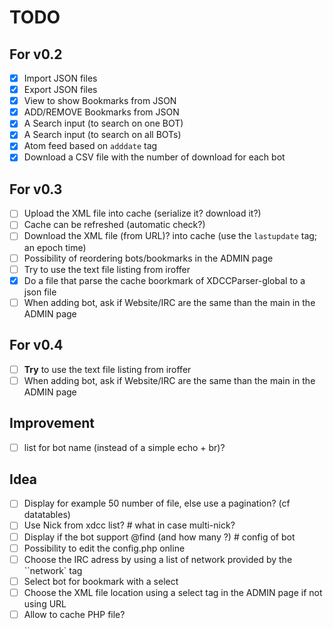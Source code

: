 # TODO

## For v0.2

 - [x] Import JSON files
 - [x] Export JSON files
 - [x] View to show Bookmarks from JSON
 - [x] ADD/REMOVE Bookmarks from JSON
 - [x] A Search input (to search on one BOT)
 - [x] A Search input (to search on all BOTs)
 - [x] Atom feed based on `adddate` tag
 - [x] Download a CSV file with the number of download for each bot

## For v0.3

 - [ ] Upload the XML file into cache (serialize it? download it?)
 - [ ] Cache can be refreshed (automatic check?)
 - [ ] Download the XML file (from URL)? into cache (use the `lastupdate` tag; an epoch time)
 - [ ] Possibility of reordering bots/bookmarks in the ADMIN page
 - [ ] Try to use the text file listing from iroffer
 - [x] Do a file that parse the cache boorkmark of XDCCParser-global to a json file
 - [ ] When adding bot, ask if Website/IRC are the same than the main in the ADMIN page

## For v0.4

 - [ ] **Try** to use the text file listing from iroffer
 - [ ] When adding bot, ask if Website/IRC are the same than the main in the ADMIN page

## Improvement

 - [ ] list for bot name (instead of a simple echo + br)?


## Idea

 - [ ] Display for example 50 number of file, else use a pagination? (cf datatables)
 - [ ] Use Nick from xdcc list? # what in case multi-nick?
 - [ ] Display if the bot support @find (and how many ?) # config of bot
 - [ ] Possibility to edit the config.php online
 - [ ] Choose the IRC adress by using a list of network provided by the ``network` tag
 - [ ] Select bot for bookmark with a select
 - [ ] Choose the XML file location using a select tag in the ADMIN page if not using URL
 - [ ] Allow to cache PHP file?